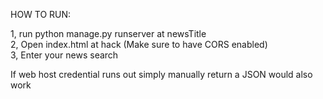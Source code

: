 HOW TO RUN:

1, run python manage.py runserver at newsTitle <br />
2, Open index.html at hack (Make sure to have CORS enabled) <br />
3, Enter your news search <br />

If web host credential runs out simply manually return a JSON would also work

